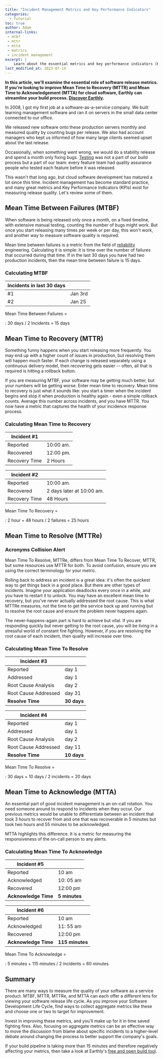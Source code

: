```yaml
---
title: "Incident Management Metrics and Key Performance Indicators"
categories:
  - Tutorial
toc: true
author: Adam
internal-links:
 - mtbf
 - mttr
 - mtta
 - metrics
 - incident management
excerpt: |
    Learn about the essential metrics and key performance indicators (KPIs) for incident management in software development. Discover how Mean Time Between Failures (MTBF), Mean Time to Recovery (MTTR), Mean Time to Resolve (MTTRe), and Mean Time to Acknowledge (MTTA) can help improve the quality of your software releases and enhance your incident response process.
last_modified_at: 2023-07-14
---
```

**In this article, we'll examine the essential role of software release metrics. If you're looking to improve Mean Time to Recovery (MTTR) and Mean Time to Acknowledgement (MTTA) for cloud software, Earthly can streamline your build process. [Discover Earthly](/).**

<!-- markdownlint-disable MD024 -->
In 2008, I got my first job at a software-as-a-service company. We built learning management software and ran it on servers in the small data center connected to our office.

We released new software onto these production servers monthly and measured quality by counting bugs per release. We also had account managers who kept us informed of how many large clients seemed upset about the last release.  

Occasionally, when something went wrong, we would do a stability release and spend a month only fixing bugs.  [Testing](/blog/unit-vs-integration) was not a part of our build process but a part of our team: every feature team had quality assurance people who tested each feature before it was released.

This wasn't that long ago, but cloud software development has matured a lot since this time. Incident management has become standard practice, and many great metrics and Key Performance Indicators (KPIs) exist for measuring release quality. Let's review some of them.

## Mean Time Between Failures (MTBF)

When software is being released only once a month, on a fixed timeline, with extensive manual testing, counting the number of bugs might work. But once you start releasing many times per week or per day, this won't work, and another way to measure software quality is required.

Mean time between failures is a metric from the field of [reliability](/blog/achieving-repeatability) engineering. Calculating it is simple: it is time over the number of failures that occurred during that time. If in the last 30 days you have had two production incidents, then the mean time between failure is 15 days.

<div class="notice--big--primary">

### Calculating MTBF

| Incidents in last 30 days   |          |
| ------------- | -------- |
| #1      | Jan 3rd |
| #2     | Jan 25 |

Mean Time Between Failures =

  : 30 days / 2 Incidents = 15 days
</div>

## Mean Time to Recovery (MTTR)

Something funny happens when you start releasing more frequently. You may end up with a higher count of issues in production, but resolving them will happen much faster. If each change is released separately using a continuous delivery model, then recovering gets easier -- often, all that is required is hitting a rollback button.

If you are measuring MTBF, your software may be getting much better, but your numbers will be getting worse. Enter mean time to recovery. Mean time to recovery is just what it sounds like: you start a timer when the incident begins and stop it when production is healthy again - even a simple rollback counts. Average this number across incidents, and you have MTTR. You now have a metric that captures the health of your incidence response process.

<div class="notice--big--primary">

### Calculating Mean Time to Recovery

| Incident #1   |          |
| ------------- | -------- |
| Reported      | 10:00 am. |
| Recovered     | 12:00 pm. |
| Recovery Time | 2 Hours  |

| Incident #2   |          |
| ------------- | -------- |
| Reported      | 10:00 am. |
| Recovered     | 2 days later at 10:00 am. |
| Recovery Time | 48 Hours  |

Mean Time To Recovery =

  : 2 hour + 48 hours / 2 failures = 25 hours

</div>

## Mean Time to Resolve (MTTRe)

<div class="notice--info">

### Acronyms Collision Alert

Mean Time To Resolve, MTTRe, differs from Mean Time To Recover, MTTR, but some resources use MTTR for both. To avoid confusion, ensure you are using the correct terminology for your metric.
</div>

Rolling back to address an incident is a great idea: it's often the quickest way to get things back in a good place. But there are other types of incidents. Imagine your application deadlocks every once in a while, and you have to restart it to unlock. You may have an excellent mean time to recovery, but you've never actually addressed the root cause. This is what MTTRe measures, not the time to get the service back up and running but to resolve the root cause and ensure the problem never happens again.  

The never-happens-again part is hard to achieve but vital. If you are responding quickly but never getting to the root cause, you will be living in a stressful world of constant fire fighting. However, if you are resolving the root cause of each incident, then quality will increase over time.

<div class="notice--big--primary">

### Calculating Mean Time To Resolve

| Incident #3   |          |
| -------------------- | -------- |
| Reported             | day 1    |
| Addressed            | day 1    |
| Root Cause Analysis  | day 2    |
| Root Cause Addressed | day 31   |
| **Resolve Time**       | **30 days**  |

| Incident #4   |          |
| -------------------- | -------- |
| Reported             | day 1    |
| Addressed            | day 1    |
| Root Cause Analysis  | day 2    |
| Root Cause Addressed | day 11   |
| **Resolve Time**       | **10 days**  ||

Mean Time To Resolve =

: 30 days + 10 days / 2 incidents = 20 days

</div>

## Mean Time to Acknowledge (MTTA)

An essential part of good incident management is an on-call rotation. You need someone around to respond to incidents when they occur. Our previous metrics would be unable to differentiate between an incident that took 3 hours to recover from and one that was recoverable in 5 minutes but took two hours and 55 minutes to be acknowledged.  

MTTA highlights this difference. It is a metric for measuring the responsiveness of the on-call person to any alerts.

<div class="notice--big--primary">

### ️Calculating Mean Time To Acknowledge

| Incident #5   |          |
| -------------------- | -------- |
| Reported             | 10 am    |
| Acknowledged         | 10: 05 am    |
| Recovered            | 12:00 pm   |
| **Acknowledge Time**       | **5 minutes**  |

| Incident #6   |          |
| -------------------- | -------- |
| Reported             | 10 am    |
| Acknowledged         | 11: 55 am    |
| Recovered            | 12:00 pm   |
| **Acknowledge Time**       | **115 minutes**  |

Mean Time To Acknowledge =

: 5 minutes + 115 minutes / 2 incidents = 60 minutes

</div>

## Summary

There are many ways to measure the quality of your software as a service product. MTBF, MTTR, MTTRe, and MTTA can each offer a different lens for viewing your software release life cycle. As you improve your Software Development Life Cycle, find ways to collect aggregate metrics like these and choose one or two to target for improvement.

Invest in improving these metrics, and you'll make up for it in time saved fighting fires. Also, focusing on aggregate metrics can be an effective way to move the discussion from blame about specific incidents to a higher-level debate around changing the process to better support the company's goals.

If your build pipeline is taking more than 15 minutes and therefore negatively affecting your metrics, then take a look at Earthly's [free and open build tool](http://earthly.dev/).
